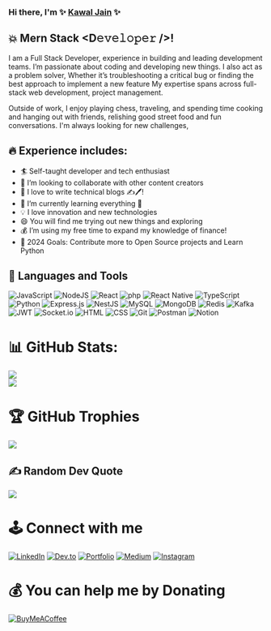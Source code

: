<!-- Heading -->

### Hi there, I'm ✨ [Kawal Jain](kawaljain.com) ✨

## 💥 Mern Stack <D𝚎𝚟𝚎𝚕𝚘𝚙𝚎𝚛 />!

I am a Full Stack Developer, experience in building and leading development teams. I’m passionate about coding and developing new things. I also act as a problem solver, Whether it’s troubleshooting a critical bug or finding the best approach to implement a new feature My expertise spans across full-stack web development, project management.

Outside of work, I enjoy playing chess, traveling, and spending time cooking and hanging out with friends, relishing good street food and fun conversations. I'm always looking for new challenges,

## 🔥 Experience includes:

- 🏄‍ Self-taught developer and tech enthusiast
- 🤝 I’m looking to collaborate with other content creators
- 📝 I love to write technical blogs ✍️🖊️!
- 🌱 I’m currently learning everything 🤣
- 💡 I love innovation and new technologies
- 😄 You will find me trying out new things and exploring
- 💰 I’m using my free time to expand my knowledge of finance!
- 🥅 2024 Goals: Contribute more to Open Source projects and Learn Python

## 🧰 Languages and Tools

![JavaScript](https://img.shields.io/badge/JavaScript-F7DF1E?style=for-the-badge&logo=javascript&logoColor=black) ![NodeJS](https://img.shields.io/badge/node.js-339933?style=for-the-badge&logo=Node.js&logoColor=white) ![React](https://img.shields.io/badge/-React-61DAFB?logo=react&logoColor=white&style=for-the-badge) ![php](https://shields.io/badge/-PHP-3776AB?style=flat&logo=php) ![React Native](https://img.shields.io/badge/-ReactNative-61DAFB?logo=react&logoColor=white&style=for-the-badge) ![TypeScript](https://img.shields.io/badge/TypeScript-007ACC?style=for-the-badge&logo=typescript&logoColor=white) ![Python](https://img.shields.io/badge/-Python-000?style=for-the-badge&logo=python) ![Express.js](https://img.shields.io/badge/express.js-%23404d59.svg?style=for-the-badge&logo=express&logoColor=%2361DAFB) ![NestJS](https://img.shields.io/badge/nestjs%20-%23E0234E.svg?&style=for-the-badge&logo=nestjs&logoColor=white) ![MySQL](https://img.shields.io/badge/mysql-%2300f.svg?style=for-the-badge&logo=mysql&logoColor=white) ![MongoDB](https://img.shields.io/badge/MongoDB-4EA94B?style=for-the-badge&logo=mongodb&logoColor=white) ![Redis](https://img.shields.io/badge/Redis-DC382D?style=for-the-badge&logo=redis&logoColor=white) ![Kafka](https://img.shields.io/badge/Apache_Kafka-231F20?style=for-the-badge&logo=apache-kafka&logoColor=white) ![JWT](https://img.shields.io/badge/JWT-black?style=for-the-badge&logo=JSON%20web%20tokens) ![Socket.io](https://img.shields.io/badge/Socket.io-black?style=for-the-badge&logo=socket.io&badgeColor=010101) ![HTML](https://img.shields.io/badge/HTML5-E34F26?style=for-the-badge&logo=html5&logoColor=white) ![CSS](https://img.shields.io/badge/CSS-239120?&style=for-the-badge&logo=css3&logoColor=white) ![Git](https://img.shields.io/badge/git-%23F05033.svg?style=for-the-badge&logo=git&logoColor=white) ![Postman](https://img.shields.io/badge/Postman-FF6C37?style=for-the-badge&logo=postman&logoColor=white) ![Notion](https://img.shields.io/badge/Notion-%23000000.svg?style=for-the-badge&logo=notion&logoColor=white)


# 📊 GitHub Stats:
![](https://github-readme-streak-stats.herokuapp.com/?user=kawaljain&theme=dark&hide_border=false)<br/>
![](https://github-readme-stats.vercel.app/api/top-langs/?username=kawaljain&theme=dark&hide_border=false&include_all_commits=false&count_private=false&layout=compact)

# 🏆 GitHub Trophies
![](https://github-profile-trophy.vercel.app/?username=kawaljain&theme=default&no-frame=false&no-bg=true&margin-w=4)

## ✍️ Random Dev Quote
![](https://quotes-github-readme.vercel.app/api?type=horizontal&theme=radical)

<!-- ## 🔝 Top Contributed Repo
![](https://github-contributor-stats.vercel.app/api?username=kawaljain&limit=5&theme=dark&combine_all_yearly_contributions=true) -->

# 🕹️ Connect with me

[![LinkedIn](https://img.shields.io/badge/LinkedIn-0077B5?style=for-the-badge&logo=linkedin&logoColor=white)](https://in.linkedin.com/in/kawaljain) [![Dev.to](https://img.shields.io/badge/dev.to-0A0A0A?style=for-the-badge&logo=dev.to&logoColor=white)](https://dev.to/kawaljain) [![Portfolio](https://img.shields.io/badge/Portfolio-0A0A0A?style=for-the-badge&logo=Portfoli&logoColor=white)](https://kawaljain.com/) [![Medium](https://img.shields.io/badge/Medium-12100E?style=for-the-badge&logo=medium&logoColor=white)](https://kawaljain.medium.com/) [![Instagram](https://img.shields.io/badge/Instagram-E4405F?style=for-the-badge&logo=instagram&logoColor=white)](https://www.instagram.com/kawal.jain/)

 <!-- <img src="https://github-readme-stats.vercel.app/api/top-langs/?username=kawaljain&layout=compact&theme=dark"  width="100%" height="100%"/> -->

 <!-- <img  src="https://github-readme-streak-stats.herokuapp.com/?user=kawaljain&theme=dark" width="48%" height="300px" > -->

 <!-- ![Kawal Jain's GitHub stats](https://github-readme-stats.vercel.app/api?username=kawaljain&count_private=true&show_icons=true&include_all_commits=true&theme=tokyonight) -->

# 💰 You can help me by Donating
[![BuyMeACoffee](https://img.shields.io/badge/Buy%20Me%20a%20Coffee-ffdd00?style=for-the-badge&logo=buy-me-a-coffee&logoColor=black)](https://buymeacoffee.com/kawaljain) 

